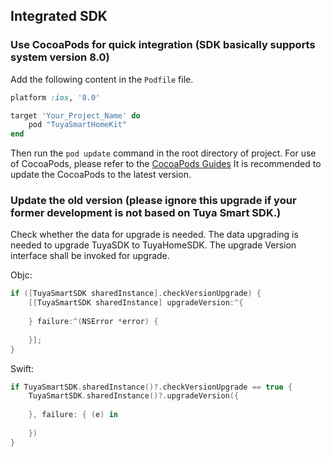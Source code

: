 ## Integrated SDK

### Use CocoaPods for quick integration (SDK basically supports system version 8.0)

Add the following content in the `Podfile` file.

```ruby
platform :ios, '8.0'

target 'Your_Project_Name' do
	pod "TuyaSmartHomeKit"
end
```

Then run the `pod update` command in the root directory of project.
For use of CocoaPods, please refer to the [CocoaPods Guides](https://guides.cocoapods.org/) It is recommended to update the CocoaPods to the latest version.

### Update the old version (please ignore this upgrade if your former development is not based on Tuya Smart SDK.)

Check whether the data for upgrade is needed. The data upgrading is needed to upgrade TuyaSDK to TuyaHomeSDK. The upgrade Version interface shall be invoked for upgrade. 

Objc:

```objective-c
if ([TuyaSmartSDK sharedInstance].checkVersionUpgrade) {
	[[TuyaSmartSDK sharedInstance] upgradeVersion:^{
   	 
	} failure:^(NSError *error) {
    
	}];
}
```

Swift:

```swift
if TuyaSmartSDK.sharedInstance()?.checkVersionUpgrade == true {
	TuyaSmartSDK.sharedInstance()?.upgradeVersion({
            
	}, failure: { (e) in
            
	})
}
```